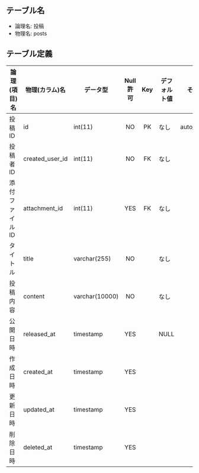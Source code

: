 ## テーブル名

- 論理名: 投稿
- 物理名: posts

## テーブル定義

| 論理(項目)名    | 物理(カラム)名     | データ型         | Null許可  | Key | デフォルト値       | その他設定       | 備考        |
|---------------|------------------|-----------------|:--------:|:---:|------------------|----------------|-------------|
| 投稿ID         | id               | int(11)         | NO       | PK  | なし              | auto_increment | UNSIGNED    |
| 投稿者ID       | created_user_id  | int(11)         | NO       | FK  | なし              |                | UNSIGNED    |
| 添付ファイルID  | attachment_id    | int(11)         | YES      | FK  | なし              |                | UNSIGNED    |
| タイトル       | title             | varchar(255)    | NO       |    | なし              |                |             |
| 投稿内容       | content           | varchar(10000)  | NO       |    | なし              |                |             |
| 公開日時       | released_at       | timestamp       | YES      |    | NULL              |                |             |
| 作成日時       | created_at        | timestamp       | YES      |    |                   |                |             |
| 更新日時       | updated_at        | timestamp       | YES      |    |                   |                |             |
| 削除日時       | deleted_at        | timestamp       | YES      |    |                   |                |             |
